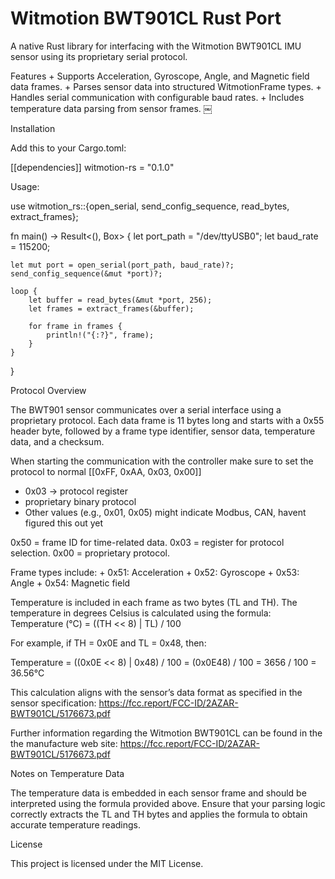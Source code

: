 # Witmotion BWT901CL Rust Port

A native Rust library for interfacing with the Witmotion BWT901CL IMU sensor using its proprietary serial protocol.

Features
	+ Supports Acceleration, Gyroscope, Angle, and Magnetic field data frames.
	+ Parses sensor data into structured WitmotionFrame types.
	+ Handles serial communication with configurable baud rates.
	+ Includes temperature data parsing from sensor frames. ￼

Installation

Add this to your Cargo.toml:

[[dependencies]]
witmotion-rs = "0.1.0"

Usage: 

use witmotion_rs::{open_serial, send_config_sequence, read_bytes, extract_frames};

fn main() -> Result<(), Box<dyn std::error::Error>> {
    let port_path = "/dev/ttyUSB0";
    let baud_rate = 115200;

    let mut port = open_serial(port_path, baud_rate)?;
    send_config_sequence(&mut *port)?;

    loop {
        let buffer = read_bytes(&mut *port, 256);
        let frames = extract_frames(&buffer);

        for frame in frames {
            println!("{:?}", frame);
        }
    }
}

Protocol Overview

The BWT901 sensor communicates over a serial interface using a proprietary protocol. Each data frame is 11 bytes long and starts with a 0x55 header byte, followed by a frame type identifier, sensor data, temperature data, and a checksum.

When starting the communication with the controller make sure to set the protocol to normal
[[0xFF, 0xAA, 0x03, 0x00]]

+ 0x03 → protocol register
+ proprietary binary protocol
+ Other values (e.g., 0x01, 0x05) might indicate Modbus, CAN, havent figured this out yet

0x50 = frame ID for time-related data.
0x03 = register for protocol selection.
0x00 = proprietary protocol.

Frame types include:
	+ 0x51: Acceleration
	+ 0x52: Gyroscope
	+ 0x53: Angle
	+ 0x54: Magnetic field

Temperature is included in each frame as two bytes (TL and TH). The temperature in degrees Celsius is calculated using the formula:
Temperature (°C) = ((TH << 8) | TL) / 100

For example, if TH = 0x0E and TL = 0x48, then:

Temperature = ((0x0E << 8) | 0x48) / 100 = (0x0E48) / 100 = 3656 / 100 = 36.56°C
 
This calculation aligns with the sensor’s data format as specified in the sensor specification: https://fcc.report/FCC-ID/2AZAR-BWT901CL/5176673.pdf

Further information regarding the Witmotion BWT901CL can be found in the the manufacture web site: https://fcc.report/FCC-ID/2AZAR-BWT901CL/5176673.pdf

Notes on Temperature Data

The temperature data is embedded in each sensor frame and should be interpreted using the formula provided above. Ensure that your parsing logic correctly extracts the TL and TH bytes and applies the formula to obtain accurate temperature readings.

License

This project is licensed under the MIT License.
